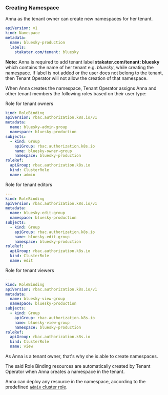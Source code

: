 ### Creating Namespace

Anna as the tenant owner can create new namespaces for her tenant.

```yaml
apiVersion: v1
kind: Namespace
metadata:
  name: bluesky-production
  labels:
    stakater.com/tenant: bluesky
```

**Note:**
Anna is required to add tenant label **stakater.com/tenant: bluesky** which contains the name of her tenant e.g. *bluesky*, while creating the namespace. If label is not added or the user does not belong to the tenant, then Tenant Operator will not allow the creation of that namespace.

When Anna creates the namespace, Tenant Operator assigns Anna and other tenant members the following roles based on their user type:

Role for tenant owners

```yaml
kind: RoleBinding
apiVersion: rbac.authorization.k8s.io/v1
metadata:
  name: bluesky-admin-group
  namespace: bluesky-production
subjects:
  - kind: Group
    apiGroup: rbac.authorization.k8s.io
    name: bluesky-owner-group
    namespace: bluesky-production
roleRef:
  apiGroup: rbac.authorization.k8s.io
  kind: ClusterRole
  name: admin
```

Role for tenant editors

```yaml
---
kind: RoleBinding
apiVersion: rbac.authorization.k8s.io/v1
metadata:
  name: bluesky-edit-group
  namespace: bluesky-production
subjects:
  - kind: Group
    apiGroup: rbac.authorization.k8s.io
    name: bluesky-edit-group
    namespace: bluesky-production
roleRef:
  apiGroup: rbac.authorization.k8s.io
  kind: ClusterRole
  name: edit

```

Role for tenant viewers

```yaml
---
kind: RoleBinding
apiVersion: rbac.authorization.k8s.io/v1
metadata:
  name: bluesky-view-group
  namespace: bluesky-production
subjects:
  - kind: Group
    apiGroup: rbac.authorization.k8s.io
    name: bluesky-view-group
    namespace: bluesky-production
roleRef:
  apiGroup: rbac.authorization.k8s.io
  kind: ClusterRole
  name: view

```

As Anna is a tenant owner, that's why she is able to create namespaces.

The said Role Binding resources are automatically created by Tenant Operator when Anna creates a namespace in the tenant.

Anna can deploy any resource in the namespace, according to the predefined
[`admin` cluster role](https://kubernetes.io/docs/reference/access-authn-authz/rbac/#user-facing-roles).
